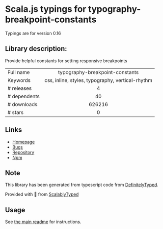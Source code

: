 
# Scala.js typings for typography-breakpoint-constants

Typings are for version 0.16

## Library description:
Provide helpful constants for setting responsive breakpoints

|                    |                 |
| ------------------ | :-------------: |
| Full name          | typography-breakpoint-constants |
| Keywords           | css, inline, styles, typography, vertical-rhythm |
| # releases         | 4 |
| # dependents       | 40 |
| # downloads        | 626216 |
| # stars            | 0 |

## Links
- [Homepage](https://github.com/KyleAMathews/typography.js)
- [Bugs](https://github.com/KyleAMathews/typography.js/issues)
- [Repository](https://github.com/KyleAMathews/typography.js)
- [Npm](https://www.npmjs.com/package/typography-breakpoint-constants)
    


## Note
This library has been generated from typescript code from [DefinitelyTyped](https://definitelytyped.org).

Provided with :purple_heart: from [ScalablyTyped](https://github.com/oyvindberg/ScalablyTyped)

## Usage
See [the main readme](../../readme.md) for instructions.


